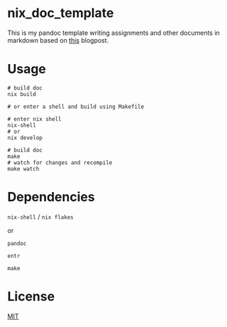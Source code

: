 # nix_doc_template

This is my pandoc template writing assignments and other documents in markdown
based on
[this](https://jaantollander.com/post/scientific-writing-with-markdown/)
blogpost.

# Usage

```console
# build doc
nix build

# or enter a shell and build using Makefile

# enter nix shell
nix-shell
# or
nix develop

# build doc
make
# watch for changes and recompile
make watch
```

# Dependencies

`nix-shell` / `nix flakes`

or

`pandoc`

`entr`

`make`

# License

[MIT](https://choosealicense.com/licenses/mit/)

